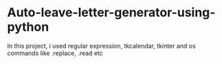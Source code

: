 # Auto-leave-letter-generator-using-python
In this project, i used regular expression, tkcalendar, tkinter and os commands like .replace, .read etc
